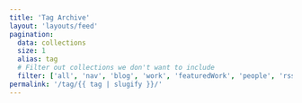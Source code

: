 ```yaml
---
title: 'Tag Archive'
layout: 'layouts/feed'
pagination:
  data: collections
  size: 1
  alias: tag
  # Filter out collections we don't want to include
  filter: ['all', 'nav', 'blog', 'work', 'featuredWork', 'people', 'rss']
permalink: '/tag/{{ tag | slugify }}/'
---
```


